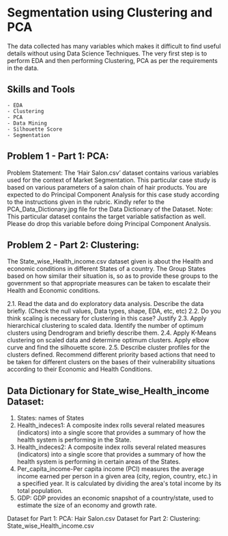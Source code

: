#  Segmentation using Clustering and PCA

The data collected has many variables which makes it difficult to find useful details without using Data Science Techniques. The very first step is to perform EDA and then performing Clustering, PCA as per the requirements in the data.

## Skills and Tools

    - EDA
    - Clustering
    - PCA
    - Data Mining
    - Silhouette Score
    - Segmentation
    
## Problem 1 - Part 1: PCA:

Problem Statement: The ‘Hair Salon.csv’ dataset contains various variables used for the context
of Market Segmentation. This particular case study is based on various parameters of a salon chain
of hair products. You are expected to do Principal Component Analysis for this case study
according to the instructions given in the rubric. Kindly refer to the PCA_Data_Dictionary.jpg
file for the Data Dictionary of the Dataset.
Note: This particular dataset contains the target variable satisfaction as well. Please do drop
this variable before doing Principal Component Analysis.


## Problem 2 - Part 2: Clustering:

The State_wise_Health_income.csv dataset given is about the Health and economic conditions
in different States of a country. The Group States based on how similar their situation is, so as to
provide these groups to the government so that appropriate measures can be taken to escalate
their Health and Economic conditions.

 2.1. Read the data and do exploratory data analysis. Describe the data briefly. (Check the null
 values, Data types, shape, EDA, etc, etc)
 2.2. Do you think scaling is necessary for clustering in this case? Justify
 2.3. Apply hierarchical clustering to scaled data. Identify the number of optimum clusters using
 Dendrogram and briefly describe them.
 2.4. Apply K-Means clustering on scaled data and determine optimum clusters. Apply elbow curve
 and find the silhouette score.
 2.5. Describe cluster profiles for the clusters defined. Recommend different priority based actions
 that need to be taken for different clusters on the bases of their vulnerability situations according to
 their Economic and Health Conditions.

## Data Dictionary for State_wise_Health_income Dataset:
 1. States: names of States
 2. Health_indeces1: A composite index rolls several related measures (indicators) into a single score
 that provides a summary of how the health system is performing in the State.
 3. Health_indeces2: A composite index rolls several related measures (indicators) into a single score
 that provides a summary of how the health system is performing in certain areas of the States.
 4. Per_capita_income-Per capita income (PCI) measures the average income earned per person in a
 given area (city, region, country, etc.) in a specified year. It is calculated by dividing the area's total
 income by its total population.
 5. GDP: GDP provides an economic snapshot of a country/state, used to estimate the size of an
 economy and growth rate.


Dataset for Part 1: PCA: Hair Salon.csv
Dataset for Part 2: Clustering: State_wise_Health_income.csv


    
